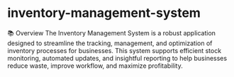 # inventory-management-system
📚 Overview
The Inventory Management System is a robust application designed to streamline the tracking, management, and optimization of inventory processes for businesses. This system supports efficient stock monitoring, automated updates, and insightful reporting to help businesses reduce waste, improve workflow, and maximize profitability.

